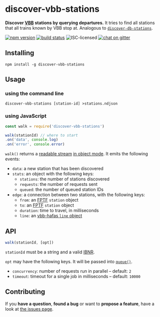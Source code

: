 # discover-vbb-stations

**Discover [VBB](https://en.wikipedia.org/wiki/Verkehrsverbund_Berlin-Brandenburg) stations by querying departures.** It tries to find all stations that all trains known by VBB stop at. Analogous to [`discover-db-stations`](https://github.com/derhuerst/discover-db-stations).

[![npm version](https://img.shields.io/npm/v/discover-vbb-stations.svg)](https://www.npmjs.com/package/discover-vbb-stations)
[![build status](https://img.shields.io/travis/derhuerst/discover-vbb-stations.svg)](https://travis-ci.org/derhuerst/discover-vbb-stations)
![ISC-licensed](https://img.shields.io/github/license/derhuerst/discover-vbb-stations.svg)
[![chat on gitter](https://badges.gitter.im/derhuerst.svg)](https://gitter.im/derhuerst)


## Installing

```shell
npm install -g discover-vbb-stations
```


## Usage

### using the command line

```shell
discover-vbb-stations [station-id] >stations.ndjson
```

### using JavaScript

```js
const walk = require('discover-vbb-stations')

walk(stationId) // where to start
.on('data', console.log)
.on('error', console.error)
```

`walk()` returns a [readable stream](http://nodejs.org/api/stream.html#stream_class_stream_readable) [in object mode](https://nodejs.org/api/stream.html#stream_object_mode). It emits the following events:

- `data`: a new station that has been discovered
- `stats`: an object with the following keys:
	- `stations`: the number of stations discovered
	- `requests`: the number of requests sent
	- `queued`: the number of queued station IDs
- `edge`: a connection between two stations, with the following keys:
	- `from`: an [FPTF](https://github.com/public-transport/friendly-public-transport-format) `station` object
	- `to`: an [FPTF](https://github.com/public-transport/friendly-public-transport-format) `station` object
	- `duration`: time to travel, in milliseconds
	- `line`: an [vbb-hafas `line` object](https://github.com/derhuerst/vbb-hafas/blob/master/docs/journeys.md#response)


## API

```js
walk(stationId, [opt])
```

`stationId` must be a string and a valid [IBNR](https://de.wikipedia.org/wiki/Internationale_Bahnhofsnummer).

`opt` may have the following keys. It will be passed into [`queue()`](https://github.com/jessetane/queue#constructor).

- `concurrency`: number of requests run in parallel – default: `2`
- `timeout`: timeout for a single job in milliseconds – default: `10000`


## Contributing

If you **have a question**, **found a bug** or want to **propose a feature**, have a look at [the issues page](https://github.com/derhuerst/discover-vbb-stations/issues).
